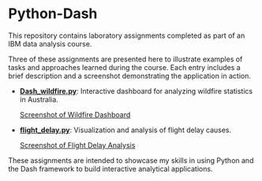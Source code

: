 # Python-Dash

This repository contains laboratory assignments completed as part of an IBM data analysis course.

Three of these assignments are presented here to illustrate examples of tasks and approaches learned during the course. Each entry includes a brief description and a screenshot demonstrating the application in action.

* [**Dash_wildfire.py**](Dash_wildfire.py): Interactive dashboard for analyzing wildfire statistics in Australia.

  [Screenshot of Wildfire Dashboard](Screenshot_Dash_1.png)

* [**flight_delay.py**](flight_delay.py): Visualization and analysis of flight delay causes.

  [Screenshot of Flight Delay Analysis](Screenshot_Dash_3.png)

These assignments are intended to showcase my skills in using Python and the Dash framework to build interactive analytical applications.
